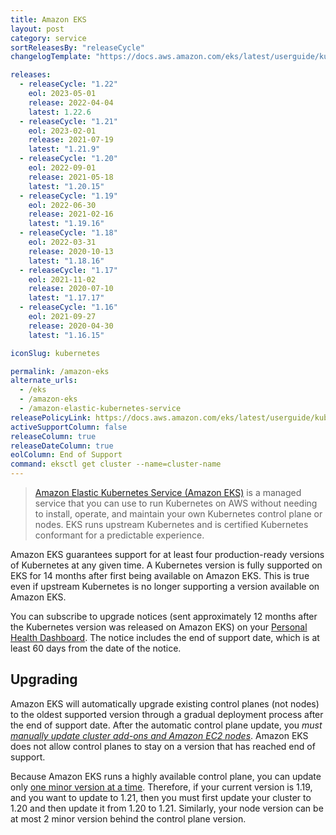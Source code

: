 ```yaml
---
title: Amazon EKS
layout: post
category: service
sortReleasesBy: "releaseCycle"
changelogTemplate: "https://docs.aws.amazon.com/eks/latest/userguide/kubernetes-versions.html#kubernetes-__RELEASE_CYCLE__"

releases:
  - releaseCycle: "1.22"
    eol: 2023-05-01
    release: 2022-04-04
    latest: 1.22.6
  - releaseCycle: "1.21"
    eol: 2023-02-01
    release: 2021-07-19
    latest: "1.21.9"
  - releaseCycle: "1.20"
    eol: 2022-09-01
    release: 2021-05-18
    latest: "1.20.15"
  - releaseCycle: "1.19"
    eol: 2022-06-30
    release: 2021-02-16
    latest: "1.19.16"
  - releaseCycle: "1.18"
    eol: 2022-03-31
    release: 2020-10-13
    latest: "1.18.16"
  - releaseCycle: "1.17"
    eol: 2021-11-02
    release: 2020-07-10
    latest: "1.17.17"
  - releaseCycle: "1.16"
    eol: 2021-09-27
    release: 2020-04-30
    latest: "1.16.15"

iconSlug: kubernetes

permalink: /amazon-eks
alternate_urls:
  - /eks
  - /amazon-eks
  - /amazon-elastic-kubernetes-service
releasePolicyLink: https://docs.aws.amazon.com/eks/latest/userguide/kubernetes-versions.html
activeSupportColumn: false
releaseColumn: true
releaseDateColumn: true
eolColumn: End of Support
command: eksctl get cluster --name=cluster-name
---
```


> [Amazon Elastic Kubernetes Service (Amazon EKS)](http://aws.amazon.com/eks/) is a managed service that you can use to run Kubernetes on AWS without needing to install, operate, and maintain your own Kubernetes control plane or nodes. EKS runs upstream Kubernetes and is certified Kubernetes conformant for a predictable experience.

Amazon EKS guarantees support for at least four production-ready versions of Kubernetes at any given time. A Kubernetes version is fully supported on EKS for 14 months after first being available on Amazon EKS. This is true even if upstream Kubernetes is no longer supporting a version available on Amazon EKS.

You can subscribe to upgrade notices (sent approximately 12 months after the Kubernetes version was released on Amazon EKS) on your [Personal Health Dashboard](https://aws.amazon.com/premiumsupport/technology/personal-health-dashboard/). The notice includes the end of support date, which is at least 60 days from the date of the notice.

## Upgrading

Amazon EKS will automatically upgrade existing control planes (not nodes) to the oldest supported version through a gradual deployment process after the end of support date. After the automatic control plane update, you _must [manually update cluster add-ons and Amazon EC2 nodes][upgrade]_. Amazon EKS does not allow control planes to stay on a version that has reached end of support.

Because Amazon EKS runs a highly available control plane, you can update only [one minor version at a time][skew]. Therefore, if your current version is 1.19, and you want to update to 1.21, then you must first update your cluster to 1.20 and then update it from 1.20 to 1.21. Similarly, your node version can be at most 2 minor version behind the control plane version.

[upgrade]: https://docs.aws.amazon.com/eks/latest/userguide/update-cluster.html#update-existing-cluster
[skew]: https://kubernetes.io/docs/setup/version-skew-policy/#kube-apiserver

